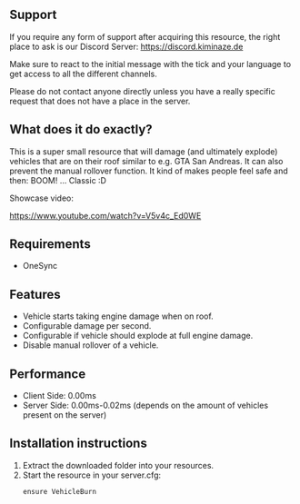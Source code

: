 
## Support

If you require any form of support after acquiring this resource, the right place to ask is our 
Discord Server: https://discord.kiminaze.de

Make sure to react to the initial message with the tick and your language to get access to all the 
different channels.

Please do not contact anyone directly unless you have a really specific request that does not have 
a place in the server.


## What does it do exactly?

This is a super small resource that will damage (and ultimately explode) vehicles that are on their 
roof similar to e.g. GTA San Andreas. It can also prevent the manual rollover function.
It kind of makes people feel safe and then: BOOM! ... Classic :D

Showcase video:

https://www.youtube.com/watch?v=V5v4c_Ed0WE

## Requirements

- OneSync


## Features

- Vehicle starts taking engine damage when on roof.
- Configurable damage per second.
- Configurable if vehicle should explode at full engine damage.
- Disable manual rollover of a vehicle.


## Performance

- Client Side: 0.00ms
- Server Side: 0.00ms-0.02ms (depends on the amount of vehicles present on the server)


## Installation instructions

1. Extract the downloaded folder into your resources.
2. Start the resource in your server.cfg:
	```
	ensure VehicleBurn
	```
